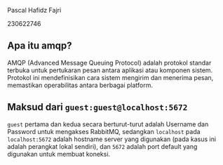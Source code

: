 Pascal Hafidz Fajri

230622746

## Apa itu amqp?

AMQP (Advanced Message Queuing Protocol) adalah protokol standar terbuka untuk pertukaran pesan antara aplikasi atau komponen sistem. Protokol ini mendefinisikan cara sistem mengirim dan menerima pesan, memastikan operabilitas antara berbagai platform.

## Maksud dari `guest:guest@localhost:5672`

`guest` pertama dan kedua secara berturut-turut adalah Username dan Password untuk mengakses RabbitMQ, sedangkan `localhost` pada `localhost:5672` adalah hostname server yang digunakan (pada kasus ini adalah perangkat lokal sendiri), dan `5672` adalah port default yang digunakan untuk membuat koneksi.
